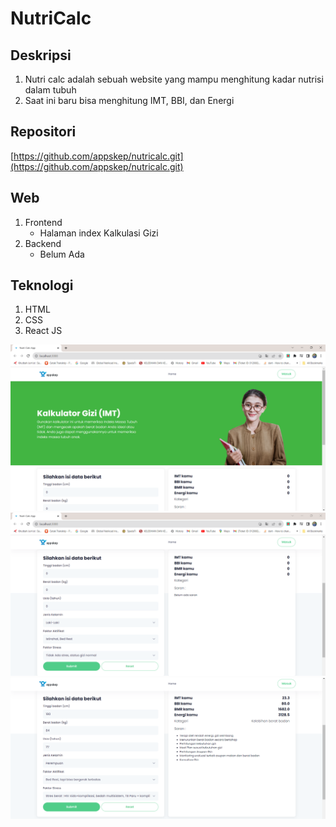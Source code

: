 # NutriCalc

## Deskripsi

1.  Nutri calc adalah sebuah website yang mampu menghitung kadar nutrisi dalam tubuh
2.  Saat ini baru bisa menghitung IMT, BBI, dan Energi

## Repositori

[https://github.com/appskep/nutricalc.git](https://github.com/appskep/nutricalc.git)

## Web

1.  Frontend
    - Halaman index Kalkulasi Gizi
2.  Backend
    - Belum Ada

## Teknologi

1. HTML
2. CSS
3. React JS

![Nutricalc](https://github.com/firmanshiddiq/doc/blob/master/img/nutricalc1.png)
![Nutricalc 2](https://github.com/firmanshiddiq/doc/blob/master/img/nutricalc2.png)
![Nutricalc 3](https://github.com/firmanshiddiq/doc/blob/master/img/nutricalc3.png)
